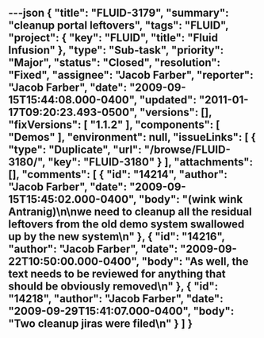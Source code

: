 ---json
{
  "title": "FLUID-3179",
  "summary": "cleanup portal leftovers",
  "tags": "FLUID",
  "project": {
    "key": "FLUID",
    "title": "Fluid Infusion"
  },
  "type": "Sub-task",
  "priority": "Major",
  "status": "Closed",
  "resolution": "Fixed",
  "assignee": "Jacob Farber",
  "reporter": "Jacob Farber",
  "date": "2009-09-15T15:44:08.000-0400",
  "updated": "2011-01-17T09:20:23.493-0500",
  "versions": [],
  "fixVersions": [
    "1.1.2"
  ],
  "components": [
    "Demos"
  ],
  "environment": null,
  "issueLinks": [
    {
      "type": "Duplicate",
      "url": "/browse/FLUID-3180/",
      "key": "FLUID-3180"
    }
  ],
  "attachments": [],
  "comments": [
    {
      "id": "14214",
      "author": "Jacob Farber",
      "date": "2009-09-15T15:45:02.000-0400",
      "body": "(**wink wink** Antranig)\n\nwe need to cleanup all the residual leftovers from the old demo system swallowed up by the new system\n"
    },
    {
      "id": "14216",
      "author": "Jacob Farber",
      "date": "2009-09-22T10:50:00.000-0400",
      "body": "As well, the text needs to be reviewed for anything that should be obviously removed\n"
    },
    {
      "id": "14218",
      "author": "Jacob Farber",
      "date": "2009-09-29T15:41:07.000-0400",
      "body": "Two cleanup jiras were filed\n"
    }
  ]
}
---

        